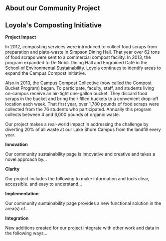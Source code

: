 ## About our Community Project

## Loyola's Composting Initiative 

**Project Impact**

In 2012, composting services were introduced to collect food scraps from preparation and plate-waste in Simpson Dining Hall. That year over 62 tons of food scraps were sent to a commercial compost facility. In 2013, the program expanded to De Nobili Dining Hall and Engrained Café in the School of Environmental Sustainability. Loyola continues to identify areas to expand the Campus Compost Initiative.

Also in 2013, the Campus Compost Collective (now called the Compost Bucket Program) began. To participate, faculty, staff, and students living on-campus receive an air-tight one-gallon bucket. They discard food scraps in the bucket and bring their filled buckets to a convenient drop-off location each week. That first year, over 1,780 pounds of food scraps were collected from the 76 students who participated. Annually this program collects between 4 and 6,000 pounds of organic waste.

Our project makes a real-world impact in addressing the challenge by diverting 20% of all waste at our Lake Shore Campus from the landfill every year.  

**Innovation**

Our community sustainability page is innovative and creative and takes a novel approach by...

**Clarity**

Our project includes the following to make information and tools clear, accessible. and easy to understand...

<!--Does it present information clearly?-->

**Implementation**

Our community sustainability page provides a new functional solution in the area(s) of...


**Integration**

New additions created for our project integrate with other work and data in the following ways...
